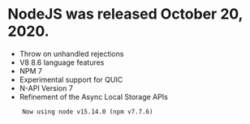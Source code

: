# NodeJS was released October 20, 2020.

- Throw on unhandled rejections
- V8 8.6 language features
- NPM 7
- Experimental support for QUIC
- N-API Version 7
- Refinement of the Async Local Storage APIs

```
    Now using node v15.14.0 (npm v7.7.6)
```
